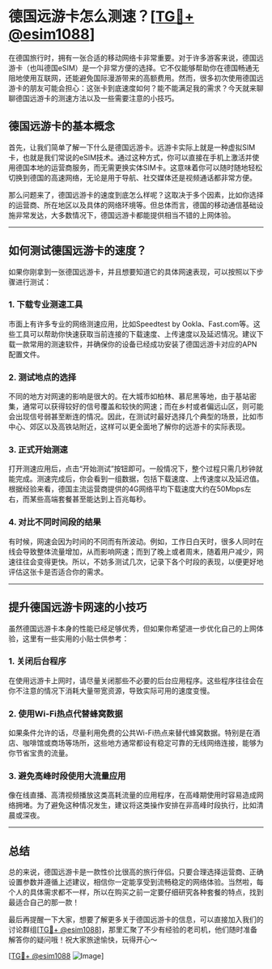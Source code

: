 # 德国远游卡怎么测速？[[TG💪+ @esim1088](https://t.me/s/esim1088)]

在德国旅行时，拥有一张合适的移动网络卡非常重要。对于许多游客来说，德国远游卡（也叫德国eSIM）是一个非常方便的选择。它不仅能够帮助你在德国畅通无阻地使用互联网，还能避免国际漫游带来的高额费用。然而，很多初次使用德国远游卡的朋友可能会担心：这张卡到底速度如何？能不能满足我的需求？今天就来聊聊德国远游卡的测速方法以及一些需要注意的小技巧。

## 德国远游卡的基本概念

首先，让我们简单了解一下什么是德国远游卡。远游卡实际上就是一种虚拟SIM卡，也就是我们常说的eSIM技术。通过这种方式，你可以直接在手机上激活并使用德国本地的运营商服务，而无需更换实体SIM卡。这意味着你可以随时随地轻松切换到德国的高速网络，无论是用于导航、社交媒体还是视频通话都非常方便。

那么问题来了，德国远游卡的速度到底怎么样呢？这取决于多个因素，比如你选择的运营商、所在地区以及具体的网络环境等。但总体而言，德国的移动通信基础设施非常发达，大多数情况下，德国远游卡都能提供相当不错的上网体验。

---

## 如何测试德国远游卡的速度？

如果你刚拿到一张德国远游卡，并且想要知道它的具体网速表现，可以按照以下步骤进行测试：

### 1. 下载专业测速工具

市面上有许多专业的网络测速应用，比如Speedtest by Ookla、Fast.com等。这些工具可以帮助你快速获取当前连接的下载速度、上传速度以及延迟情况。建议下载一款常用的测速软件，并确保你的设备已经成功安装了德国远游卡对应的APN配置文件。

### 2. 测试地点的选择

不同的地方对网速的影响是很大的。在大城市如柏林、慕尼黑等地，由于基站密集，通常可以获得较好的信号覆盖和较快的网速；而在乡村或者偏远山区，则可能会出现信号弱甚至断连的情况。因此，在测试时最好选择几个典型的场景，比如市中心、郊区以及高铁站附近，这样可以更全面地了解你的远游卡的实际表现。

### 3. 正式开始测速

打开测速应用后，点击“开始测试”按钮即可。一般情况下，整个过程只需几秒钟就能完成。测速完成后，你会看到一组数据，包括下载速度、上传速度以及延迟值。根据经验来看，德国主流运营商提供的4G网络平均下载速度大约在50Mbps左右，而某些高端套餐甚至能达到上百兆每秒。

### 4. 对比不同时间段的结果

有时候，网速会因为时间的不同而有所波动。例如，工作日白天时，很多人同时在线会导致整体流量增加，从而影响网速；而到了晚上或者周末，随着用户减少，网速往往会变得更快。所以，不妨多测试几次，记录下各个时段的表现，以便更好地评估这张卡是否适合你的需求。

---

## 提升德国远游卡网速的小技巧

虽然德国远游卡本身的性能已经足够优秀，但如果你希望进一步优化自己的上网体验，这里有一些实用的小贴士供参考：

### 1. 关闭后台程序

在使用远游卡上网时，请尽量关闭那些不必要的后台应用程序。这些程序往往会在你不注意的情况下消耗大量带宽资源，导致实际可用的速度变慢。

### 2. 使用Wi-Fi热点代替蜂窝数据

如果条件允许的话，尽量利用免费的公共Wi-Fi热点来替代蜂窝数据。特别是在酒店、咖啡馆或商场等场所，这些地方通常都设有稳定可靠的无线网络连接，能够为你节省宝贵的流量。

### 3. 避免高峰时段使用大流量应用

像在线直播、高清视频播放这类高耗流量的应用程序，在高峰期使用时容易造成网络拥堵。为了避免这种情况发生，建议将这类操作安排在非高峰时段执行，比如清晨或深夜。

---

## 总结

总的来说，德国远游卡是一款性价比很高的旅行伴侣。只要合理选择运营商、正确设置参数并遵循上述建议，相信你一定能享受到流畅稳定的网络体验。当然啦，每个人的具体需求都不一样，所以在购买之前一定要仔细研究各种套餐的特点，找到最适合自己的那一款！

最后再提醒一下大家，想要了解更多关于德国远游卡的信息，可以直接加入我们的讨论群组[[TG💪+ @esim1088](https://t.me/s/esim1088)]，那里汇聚了不少有经验的老司机，他们随时准备解答你的疑问哦！祝大家旅途愉快，玩得开心～

[[TG💪+ @esim1088](https://t.me/s/esim1088) ![Image](https://i.postimg.cc/4NQfJmqS/Snipaste-2025-05-13-00-14-12.png)]